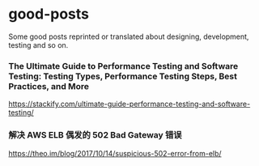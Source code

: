# good-posts
Some good posts reprinted or translated about designing, development, testing and so on.

### The Ultimate Guide to Performance Testing and Software Testing: Testing Types, Performance Testing Steps, Best Practices, and More
https://stackify.com/ultimate-guide-performance-testing-and-software-testing/

### 解决 AWS ELB 偶发的 502 Bad Gateway 错误
https://theo.im/blog/2017/10/14/suspicious-502-error-from-elb/
